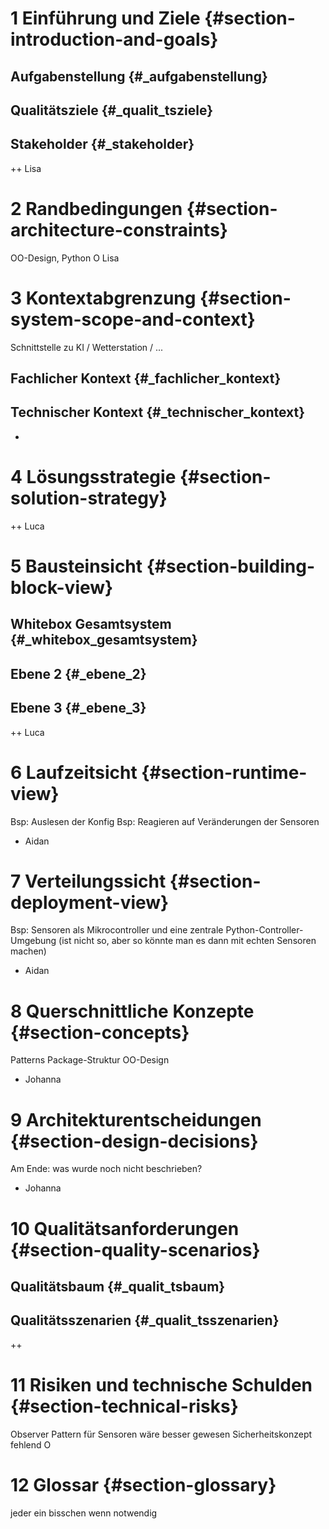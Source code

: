 # 1 Einführung und Ziele {#section-introduction-and-goals}
## Aufgabenstellung {#_aufgabenstellung}
## Qualitätsziele {#_qualit_tsziele}
## Stakeholder {#_stakeholder}
++ Lisa


# 2 Randbedingungen {#section-architecture-constraints}
OO-Design, Python
O Lisa

# 3 Kontextabgrenzung {#section-system-scope-and-context}
Schnittstelle zu KI / Wetterstation / ...
## Fachlicher Kontext {#_fachlicher_kontext}
## Technischer Kontext {#_technischer_kontext}
+ 

# 4 Lösungsstrategie {#section-solution-strategy}
++ Luca

# 5 Bausteinsicht {#section-building-block-view}
## Whitebox Gesamtsystem {#_whitebox_gesamtsystem}
## Ebene 2 {#_ebene_2}
## Ebene 3 {#_ebene_3}
++ Luca

# 6 Laufzeitsicht {#section-runtime-view}
Bsp: Auslesen der Konfig
Bsp: Reagieren auf Veränderungen der Sensoren
+ Aidan

# 7 Verteilungssicht {#section-deployment-view}
Bsp: Sensoren als Mikrocontroller und eine zentrale Python-Controller-Umgebung (ist nicht so, aber so könnte man es dann mit echten Sensoren machen)
+ Aidan

# 8 Querschnittliche Konzepte {#section-concepts}
Patterns
Package-Struktur
OO-Design
+ Johanna

# 9 Architekturentscheidungen {#section-design-decisions}
Am Ende: was wurde noch nicht beschrieben?
- Johanna

# 10 Qualitätsanforderungen {#section-quality-scenarios}
## Qualitätsbaum {#_qualit_tsbaum}
## Qualitätsszenarien {#_qualit_tsszenarien}
++ 

# 11 Risiken und technische Schulden {#section-technical-risks}
Observer Pattern für Sensoren wäre besser gewesen
Sicherheitskonzept fehlend
O


# 12 Glossar {#section-glossary}
jeder ein bisschen wenn notwendig

